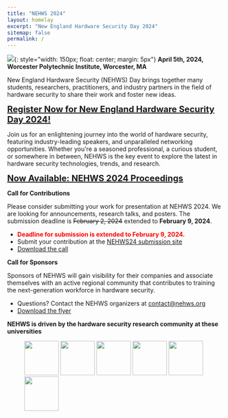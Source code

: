 ```yaml
---
title: "NEHWS 2024"
layout: homelay
excerpt: "New England Hardware Security Day 2024"
sitemap: false
permalink: /
---
```


![](images/nehwslogo.png){: style="width: 150px; float: center; margin: 5px"}
**April 5th, 2024, Worcester Polytechnic Institute, Worcester, MA**

New England Hardware Security (NEHWS) Day brings together
many students, researchers, practitioners, and industry partners in the
field of hardware security to share their work and foster new ideas.

<a href="https://docs.google.com/forms/d/e/1FAIpQLSdEJoQtIVvkzBG98MmcmSprJwX9ac-ktbj_0CeBhEPmI75sXg/viewform" style="font-size: 20px;">**Register Now for New England Hardware Security Day 2024!**</a>

Join us for an enlightening journey into the world of hardware security, featuring industry-leading speakers, and unparalleled networking opportunities. Whether you're a seasoned professional, a curious student, or somewhere in between, NEHWS is the key event to explore the latest in hardware security technologies, trends, and research.

<a href="images/Proceedings_NEHWS2024_April3.pdf" style="font-size: 20px;">**Now Available: NEHWS 2024 Proceedings**</a>

**Call for Contributions**

Please consider submitting your work for presentation at NEHWS 2024.
We are looking for announcements, research talks, and posters.
The submission deadline is <s>February 2, 2024</s> extended to **February 9, 2024**.


* **<FONT COLOR=red>Deadline for submission is extended to February 9, 2024.</FONT>**
* Submit your contribution at the [NEHWS24 submission site](https://easychair.org/my/conference?conf=nehws2024)
* [Download the call](images/NEHWS2024-updated.pdf)

**Call for Sponsors**

Sponsors of NEHWS will gain visibility for their companies and
associate themselves with an active regional community that
contributes to training the next-generation workforce in hardware
security.

* Questions? Contact the NEHWS organizers at [contact@nehws.org](mailto:contact@nehws.org)
* [Download the flyer](images/nehws24-call-for-sponsors.pdf)

**NEHWS is driven by the hardware security research community at these universities**

<figure class="fourth">
  <img src="images/organizer_logo_mit.png" style="width: 80px">
  <img src="images/organizer_logo_northeastern.png" style="width: 80px">
  <img src="images/organizer_logo_umass.png" style="width: 80px">
  <img src="images/organizer_logo_unh.png" style="width: 80px">
  <img src="images/organizer_logo_wpi.png" style="width: 80px">
  <img src="images/organizer_logo_yale.png" style="width: 80px">
</figure>

<BR>

